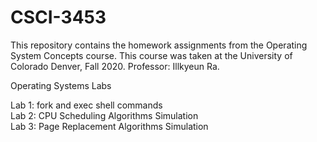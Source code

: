# CSCI-3453

This repository contains the homework assignments from the Operating System Concepts course.
This course was taken at the University of Colorado Denver, Fall 2020. Professor: Illkyeun Ra.

Operating Systems Labs

Lab 1: fork and exec shell commands<br>
Lab 2: CPU Scheduling Algorithms Simulation<br>
Lab 3: Page Replacement Algorithms Simulation
